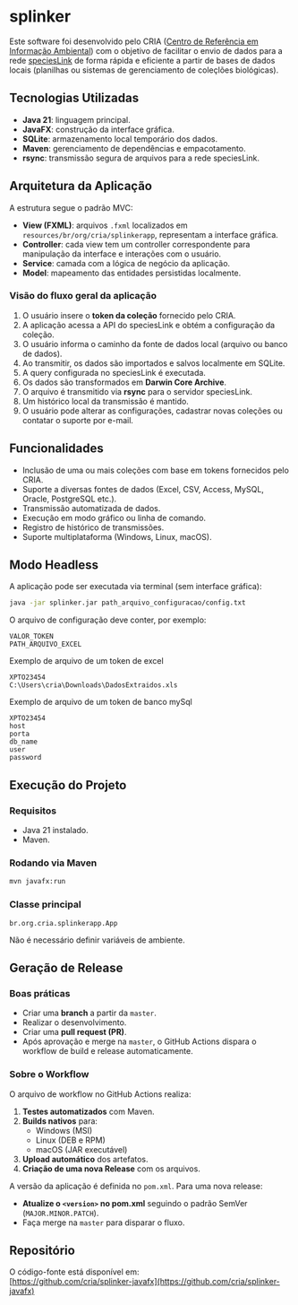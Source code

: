
# splinker

Este software foi desenvolvido pelo CRIA ([Centro de Referência em Informação Ambiental](https://www.cria.org.br/index)) com o objetivo de facilitar o envio de dados para a rede [speciesLink](https://specieslink.net/) de forma rápida e eficiente a partir de bases de dados locais (planilhas ou sistemas de gerenciamento de coleçlões biológicas).

## Tecnologias Utilizadas

- **Java 21**: linguagem principal.
- **JavaFX**: construção da interface gráfica.
- **SQLite**: armazenamento local temporário dos dados.
- **Maven**: gerenciamento de dependências e empacotamento.
- **rsync**: transmissão segura de arquivos para a rede speciesLink.

## Arquitetura da Aplicação

A estrutura segue o padrão MVC:

- **View (FXML)**: arquivos `.fxml` localizados em `resources/br/org/cria/splinkerapp`, representam a interface gráfica.
- **Controller**: cada view tem um controller correspondente para manipulação da interface e interações com o usuário.
- **Service**: camada com a lógica de negócio da aplicação.
- **Model**: mapeamento das entidades persistidas localmente.

### Visão do fluxo geral da aplicação

1. O usuário insere o **token da coleção** fornecido pelo CRIA.
2. A aplicação acessa a API do speciesLink e obtém a configuração da coleção.
3. O usuário informa o caminho da fonte de dados local (arquivo ou banco de dados).
4. Ao transmitir, os dados são importados e salvos localmente em SQLite.
5. A query configurada no speciesLink é executada.
6. Os dados são transformados em **Darwin Core Archive**.
7. O arquivo é transmitido via **rsync** para o servidor speciesLink.
8. Um histórico local da transmissão é mantido.
9. O usuário pode alterar as configurações, cadastrar novas coleções ou contatar o suporte por e-mail.

## Funcionalidades

- Inclusão de uma ou mais coleções com base em tokens fornecidos pelo CRIA.
- Suporte a diversas fontes de dados (Excel, CSV, Access, MySQL, Oracle, PostgreSQL etc.).
- Transmissão automatizada de dados.
- Execução em modo gráfico ou linha de comando.
- Registro de histórico de transmissões.
- Suporte multiplataforma (Windows, Linux, macOS).

## Modo Headless

A aplicação pode ser executada via terminal (sem interface gráfica):

```bash
java -jar splinker.jar path_arquivo_configuracao/config.txt
```

O arquivo de configuração deve conter, por exemplo:

```
VALOR_TOKEN
PATH_ARQUIVO_EXCEL
```

Exemplo de arquivo de um token de excel

```
XPTO23454
C:\Users\cria\Downloads\DadosExtraidos.xls
```

Exemplo de arquivo de um token de banco mySql

```
XPTO23454
host
porta
db_name
user
password
```

## Execução do Projeto

### Requisitos

- Java 21 instalado.
- Maven.

### Rodando via Maven

```bash
mvn javafx:run
```

### Classe principal

```text
br.org.cria.splinkerapp.App
```

Não é necessário definir variáveis de ambiente.

## Geração de Release

### Boas práticas

- Criar uma **branch** a partir da `master`.
- Realizar o desenvolvimento.
- Criar uma **pull request (PR)**.
- Após aprovação e merge na `master`, o GitHub Actions dispara o workflow de build e release automaticamente.

### Sobre o Workflow

O arquivo de workflow no GitHub Actions realiza:

1. **Testes automatizados** com Maven.
2. **Builds nativos** para:
    - Windows (MSI)
    - Linux (DEB e RPM)
    - macOS (JAR executável)
3. **Upload automático** dos artefatos.
4. **Criação de uma nova Release** com os arquivos.

A versão da aplicação é definida no `pom.xml`. Para uma nova release:

- **Atualize o `<version>` no pom.xml** seguindo o padrão SemVer (`MAJOR.MINOR.PATCH`).
- Faça merge na `master` para disparar o fluxo.

## Repositório

O código-fonte está disponível em:  
[https://github.com/cria/splinker-javafx](https://github.com/cria/splinker-javafx)
